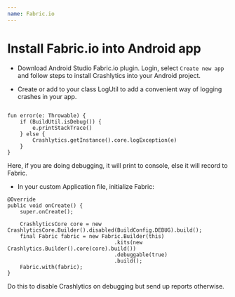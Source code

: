 ```yaml
---
name: Fabric.io
---
```


# Install Fabric.io into Android app

* Download Android Studio Fabric.io plugin. Login, select `Create new app` and follow steps to install Crashlytics into your Android project.

* Create or add to your class LogUtil to add a convenient way of logging crashes in your app.

```

fun error(e: Throwable) {
    if (BuildUtil.isDebug()) {
        e.printStackTrace()
    } else {
        Crashlytics.getInstance().core.logException(e)
    }
}
```

Here, if you are doing debugging, it will print to console, else it will record to Fabric.

* In your custom Application file, initialize Fabric:

```
@Override
public void onCreate() {
    super.onCreate();

    CrashlyticsCore core = new CrashlyticsCore.Builder().disabled(BuildConfig.DEBUG).build();
    final Fabric fabric = new Fabric.Builder(this)
                                  .kits(new Crashlytics.Builder().core(core).build())
                                  .debuggable(true)
                                  .build();
    Fabric.with(fabric);
}
```

Do this to disable Crashlytics on debugging but send up reports otherwise. 
